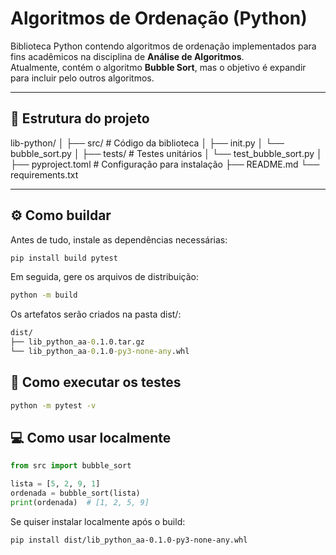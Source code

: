 # Algoritmos de Ordenação (Python)

Biblioteca Python contendo algoritmos de ordenação implementados para fins acadêmicos na disciplina de **Análise de Algoritmos**.  
Atualmente, contém o algoritmo **Bubble Sort**, mas o objetivo é expandir para incluir pelo outros algoritmos.

---

## 📁 Estrutura do projeto
lib-python/
│
├── src/ # Código da biblioteca
│ ├── init.py
│ └── bubble_sort.py
│
├── tests/ # Testes unitários
│ └── test_bubble_sort.py
│
├── pyproject.toml # Configuração para instalação
├── README.md
└── requirements.txt

---

## ⚙️ Como buildar
Antes de tudo, instale as dependências necessárias:
```bash
pip install build pytest
```

Em seguida, gere os arquivos de distribuição:
```bash
python -m build
```

Os artefatos serão criados na pasta dist/:
```cmd
dist/
├── lib_python_aa-0.1.0.tar.gz
└── lib_python_aa-0.1.0-py3-none-any.whl
```

## 🧪 Como executar os testes
```bash
python -m pytest -v
```

## 💻 Como usar localmente
```python
from src import bubble_sort

lista = [5, 2, 9, 1]
ordenada = bubble_sort(lista)
print(ordenada)  # [1, 2, 5, 9]
```

Se quiser instalar localmente após o build:
```bash
pip install dist/lib_python_aa-0.1.0-py3-none-any.whl
```